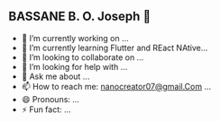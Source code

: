 ## BASSANE B. O. Joseph 👋

<!--
**nanocreator/nanocreator** is a ✨ _special_ ✨ repository because its `README.md` (this file) appears on your GitHub profile.

Here are some ideas to get you started:
-->
- 🔭 I’m currently working on ...
- 🌱 I’m currently learning Flutter and REact NAtive...
- 👯 I’m looking to collaborate on ...
- 🤔 I’m looking for help with ...
- 💬 Ask me about ...
- 📫 How to reach me: nanocreator07@gmail.Com ...
- 😄 Pronouns: ...
- ⚡ Fun fact: ...

